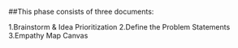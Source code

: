 ##This phase consists of three documents:

1.Brainstorm & Idea Prioritization
2.Define the Problem Statements
3.Empathy Map Canvas
